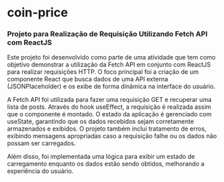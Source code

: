 # coin-price

### Projeto para Realização de Requisição Utilizando Fetch API com ReactJS

<p>Este projeto foi desenvolvido como parte de uma atividade que tem como objetivo demonstrar a utilização da Fetch API em conjunto com ReactJS para realizar requisições HTTP. O foco principal foi a criação de um componente React que busca dados de uma API externa (JSONPlaceholder) e os exibe de forma dinâmica na interface do usuário.</p>

<p>A Fetch API foi utilizada para fazer uma requisição GET e recuperar uma lista de posts. Através do hook useEffect, a requisição é realizada assim que o componente é montado. O estado da aplicação é gerenciado com useState, garantindo que os dados recebidos sejam corretamente armazenados e exibidos. O projeto também inclui tratamento de erros, exibindo mensagens apropriadas caso a requisição falhe ou os dados não possam ser carregados.</p>

<p>Além disso, foi implementada uma lógica para exibir um estado de carregamento enquanto os dados estão sendo obtidos, melhorando a experiência do usuário.</p>






